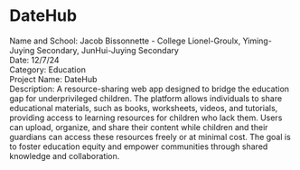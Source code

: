 ﻿# DateHub
Name and School: Jacob Bissonnette - College Lionel-Groulx, Yiming-Juying Secondary, JunHui-Juying Secondary
<br>
Date: 12/7/24
<br>
Category: Education
<br>
Project Name: DateHub
<br>
Description: A resource-sharing web app designed to bridge the education gap for underprivileged children. The platform allows individuals to share educational materials, such as books, worksheets, videos, and tutorials, providing access to learning resources for children who lack them. Users can upload, organize, and share their content while children and their guardians can access these resources freely or at minimal cost. The goal is to foster education equity and empower communities through shared knowledge and collaboration.

